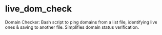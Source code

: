# live_dom_check
Domain Checker: Bash script to ping domains from a list file, identifying live ones &amp; saving to another file. Simplifies domain status verification.
